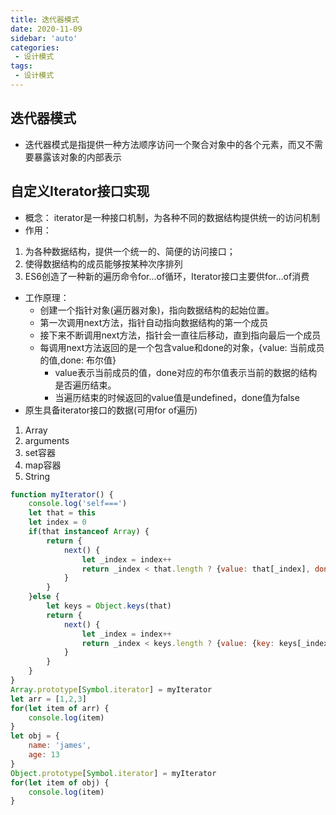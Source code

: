 ```yaml
---
title: 迭代器模式
date: 2020-11-09
sidebar: 'auto'
categories:
 - 设计模式
tags:
 - 设计模式
---
```


##  迭代器模式

-   迭代器模式是指提供一种方法顺序访问一个聚合对象中的各个元素，而又不需要暴露该对象的内部表示

##  自定义Iterator接口实现

-   概念： iterator是一种接口机制，为各种不同的数据结构提供统一的访问机制
-   作用：
  1.  为各种数据结构，提供一个统一的、简便的访问接口；
  2.  使得数据结构的成员能够按某种次序排列
  3.  ES6创造了一种新的遍历命令for...of循环，Iterator接口主要供for...of消费
-   工作原理：
      - 创建一个指针对象(遍历器对象)，指向数据结构的起始位置。
      - 第一次调用next方法，指针自动指向数据结构的第一个成员
      - 接下来不断调用next方法，指针会一直往后移动，直到指向最后一个成员
      - 每调用next方法返回的是一个包含value和done的对象，{value: 当前成员的值,done: 布尔值}
        * value表示当前成员的值，done对应的布尔值表示当前的数据的结构是否遍历结束。
        * 当遍历结束的时候返回的value值是undefined，done值为false
-   原生具备iterator接口的数据(可用for of遍历)
1.  Array
2.  arguments
3.  set容器
4.  map容器
5.  String

```js
function myIterator() {
    console.log('self===')
    let that = this
    let index = 0
    if(that instanceof Array) {
        return {
            next() {
                let _index = index++
                return _index < that.length ? {value: that[_index], done: false} : {value: that[_index], done: true}
            }
        }
    }else {
        let keys = Object.keys(that)
        return {
            next() {
                let _index = index++
                return _index < keys.length ? {value: {key: keys[_index], value: that[keys[_index]]}, done: false} : {value: {key: keys[_index], value: that[keys[_index]]}, done: true}
            }
        }
    }
}
Array.prototype[Symbol.iterator] = myIterator
let arr = [1,2,3]
for(let item of arr) {
    console.log(item)
}
let obj = {
    name: 'james',
    age: 13
}
Object.prototype[Symbol.iterator] = myIterator
for(let item of obj) {
    console.log(item)
}
```
